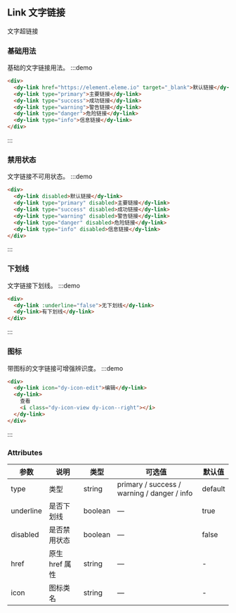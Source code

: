 ## Link 文字链接

文字超链接

### 基础用法

基础的文字链接用法。
:::demo

```html
<div>
  <dy-link href="https://element.eleme.io" target="_blank">默认链接</dy-link>
  <dy-link type="primary">主要链接</dy-link>
  <dy-link type="success">成功链接</dy-link>
  <dy-link type="warning">警告链接</dy-link>
  <dy-link type="danger">危险链接</dy-link>
  <dy-link type="info">信息链接</dy-link>
</div>
```

:::

### 禁用状态

文字链接不可用状态。
:::demo

```html
<div>
  <dy-link disabled>默认链接</dy-link>
  <dy-link type="primary" disabled>主要链接</dy-link>
  <dy-link type="success" disabled>成功链接</dy-link>
  <dy-link type="warning" disabled>警告链接</dy-link>
  <dy-link type="danger" disabled>危险链接</dy-link>
  <dy-link type="info" disabled>信息链接</dy-link>
</div>
```

:::

### 下划线

文字链接下划线。
:::demo

```html
<div>
  <dy-link :underline="false">无下划线</dy-link>
  <dy-link>有下划线</dy-link>
</div>
```

:::

### 图标

带图标的文字链接可增强辨识度。
:::demo

```html
<div>
  <dy-link icon="dy-icon-edit">编辑</dy-link>
  <dy-link>
    查看
    <i class="dy-icon-view dy-icon--right"></i>
  </dy-link>
</div>
```

:::

### Attributes

| 参数      | 说明           | 类型    | 可选值                                      | 默认值  |
| --------- | -------------- | ------- | ------------------------------------------- | ------- |
| type      | 类型           | string  | primary / success / warning / danger / info | default |
| underline | 是否下划线     | boolean | —                                           | true    |
| disabled  | 是否禁用状态   | boolean | —                                           | false   |
| href      | 原生 href 属性 | string  | —                                           | -       |
| icon      | 图标类名       | string  | —                                           | -       |
